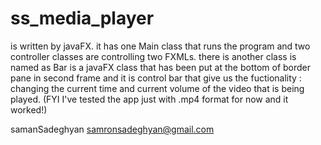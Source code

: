 # ss_media_player

is written by javaFX. it has one Main class that runs the program and two controller classes
are controlling two FXMLs. there is another class is named as Bar is a javaFX class that has been put at the
bottom of border pane in second frame and it is control bar that give us the fuctionality : 
changing the current time and current volume of the video that is being played.
(FYI I've tested the app just with .mp4 format for now and it worked!)


samanSadeghyan
samronsadeghyan@gmail.com

